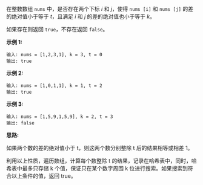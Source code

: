在整数数组 `nums` 中，是否存在两个下标 *i* 和 *j*，使得 `nums [i]` 和 `nums [j]` 的差的绝对值小于等于 *t*，且满足 *i* 和 *j* 的差的绝对值也小于等于 *k*。

如果存在则返回 `true`，不存在返回 `false`。

**示例 1:**

```
输入: nums = [1,2,3,1], k = 3, t = 0
输出: true
```

**示例 2:**

```
输入: nums = [1,0,1,1], k = 1, t = 2
输出: true
```

**示例 3:**

```
输入: nums = [1,5,9,1,5,9], k = 2, t = 3
输出: false
```

**思路:**

如果两个数的差的绝对值小于 t，则这两个数分别整除 t 后的结果相等或相差 1。

利用以上性质，遍历数组，计算每个数整除 t 的结果，记录在哈希表中，同时，哈希表中最多只存储 k 个值，保证只在某个数字周围 k 位进行搜索。如果搜索到符合以上条件的值，返回 true。

